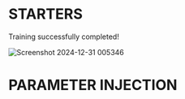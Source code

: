 # STARTERS
Training successfully completed!  

![Screenshot 2024-12-31 005346](https://github.com/user-attachments/assets/be98719e-2d33-4b89-a210-fae30b74fc6d)

# PARAMETER INJECTION
